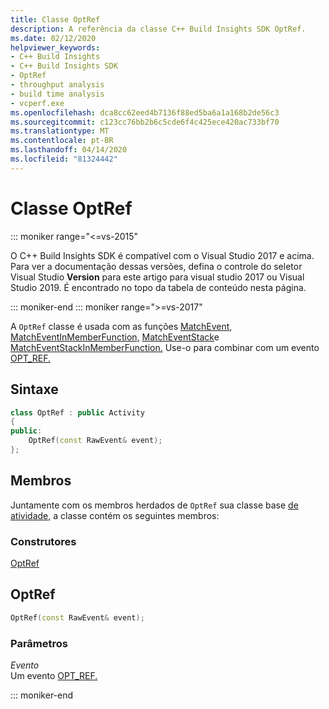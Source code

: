 ```yaml
---
title: Classe OptRef
description: A referência da classe C++ Build Insights SDK OptRef.
ms.date: 02/12/2020
helpviewer_keywords:
- C++ Build Insights
- C++ Build Insights SDK
- OptRef
- throughput analysis
- build time analysis
- vcperf.exe
ms.openlocfilehash: dca8cc62eed4b7136f88ed5ba6a1a168b2de56c3
ms.sourcegitcommit: c123cc76bb2b6c5cde6f4c425ece420ac733bf70
ms.translationtype: MT
ms.contentlocale: pt-BR
ms.lasthandoff: 04/14/2020
ms.locfileid: "81324442"
---
```

# <a name="optref-class"></a>Classe OptRef

::: moniker range="<=vs-2015"

O C++ Build Insights SDK é compatível com o Visual Studio 2017 e acima. Para ver a documentação dessas versões, defina o controle do seletor Visual Studio **Version** para este artigo para visual studio 2017 ou Visual Studio 2019. É encontrado no topo da tabela de conteúdo nesta página.

::: moniker-end
::: moniker range=">=vs-2017"

A `OptRef` classe é usada com as funções [MatchEvent,](../functions/match-event.md) [MatchEventInMemberFunction,](../functions/match-event-in-member-function.md) [MatchEventStack](../functions/match-event-stack.md)e [MatchEventStackInMemberFunction.](../functions/match-event-stack-in-member-function.md) Use-o para combinar com um evento [OPT_REF.](../event-table.md#opt-ref)

## <a name="syntax"></a>Sintaxe

```cpp
class OptRef : public Activity
{
public:
    OptRef(const RawEvent& event);
};
```

## <a name="members"></a>Membros

Juntamente com os membros herdados de `OptRef` sua classe base [de atividade,](activity.md) a classe contém os seguintes membros:

### <a name="constructors"></a>Construtores

[OptRef](#opt-ref)

## <a name="optref"></a><a name="opt-ref"></a>OptRef

```cpp
OptRef(const RawEvent& event);
```

### <a name="parameters"></a>Parâmetros

*Evento*\
Um evento [OPT_REF.](../event-table.md#opt-ref)

::: moniker-end
